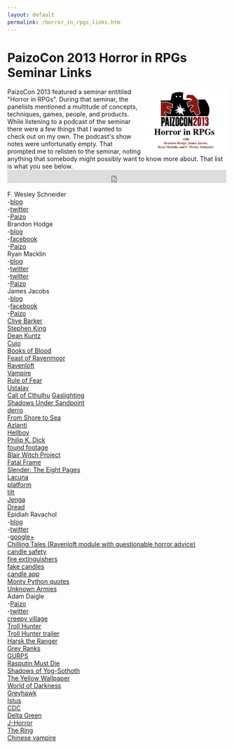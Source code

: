 ```yaml
---
layout: default
permalink: /horror_in_rpgs_links.htm
---
```


PaizoCon 2013 Horror in RPGs Seminar Links
==========================================

<img src="img/horror_in_rpgs-paizocon_2013.jpg" style="float:right" width="199" height="150" />
PaizoCon 2013 featured a seminar entitiled "Horror in RPGs". During that seminar, the panelists mentioned a multitude of concepts, techniques, games, people, and products. While listening to a podcast of the seminar there were a few things that I wanted to check out on my own. The podcast's show notes were unfortunatly empty. That prompted me to relisten to the seminar, noting anything that somebody might possibly want to know more about. That list is what you see below.

<iframe src="https://archive.org/embed/know_direction_podcast_archive-20140220/paizocon2013special014-horror.mp3" width="500" height="30" frameborder="0" webkitallowfullscreen="true" mozallowfullscreen="true" allowfullscreen></iframe>

F. Wesley Schneider  
-[blog](http://www.wesschneider.com/blog/)  
-[twitter](https://twitter.com/FWesSchneider)  
-[Paizo](http://paizo.com/people/FWesleySchneider)  
Brandon Hodge  
-[blog](http://mysteriousplanchette.com/)  
-[facebook](https://www.facebook.com/brandon.hodge?fref=ts)  
-[Paizo](http://paizo.com/people/BrandonHodge73xmh)  
Ryan Macklin  
-[blog](http://ryanmacklin.com/)  
-[twitter](https://twitter.com/RyanMacklin)  
-[twitter](https://twitter.com/NightMacklin)  
-[Paizo](http://paizo.com/people/RyanMacklin/profile)  
James Jacobs  
-[blog](http://bigfootcountryblog.blogspot.com/)  
-[facebook](https://www.facebook.com/james.jacobs.357?fref=ts)  
-[Paizo](http://paizo.com/people/JamesJacobs)  
[Clive Barker](http://en.wikipedia.org/wiki/Clive_Barker)  
[Stephen King](http://en.wikipedia.org/wiki/Stephen_king)  
[Dean Kuntz](http://en.wikipedia.org/wiki/Dean_kuntz)  
[Cujo](http://en.wikipedia.org/wiki/Cujo)  
[Books of Blood](http://en.wikipedia.org/wiki/Books_of_blood)  
[Feast of Ravenmoor](http://paizo.com/products/btpy8mw2)  
[Ravenloft](http://en.wikipedia.org/wiki/Ravenloft)  
[Vampire](http://en.wikipedia.org/wiki/Vampire:_The_Masquerade)  
[Rule of Fear](http://paizo.com/products/btpy8j5u)  
[Ustalav](http://pathfinderwiki.com/wiki/Ustalav)  
[Call of Cthulhu](http://en.wikipedia.org/wiki/Call_of_Cthulhu_(role-playing_game))  
[Gaslighting](http://en.wikipedia.org/wiki/Gaslighting)  
[Shadows Under Sandpoint](http://paizo.com/threads/rzs2jepq)  
[derro](http://pathfinderwiki.com/wiki/Derro)  
[From Shore to Sea](http://paizo.com/products/btpy8evj)  
[Azlanti](http://pathfinderwiki.com/wiki/Azlant)  
[Hellboy](http://en.wikipedia.org/wiki/Hellboy)  
[Philip K. Dick](http://en.wikipedia.org/wiki/Philip_K._Dick)  
[found footage](http://en.wikipedia.org/wiki/Found_footage_(genre))  
[Blair Witch Project](http://en.wikipedia.org/wiki/The_Blair_Witch_Project)  
[Fatal Frame](http://en.wikipedia.org/wiki/Fatal_Frame)  
[Slender: The Eight Pages](http://en.wikipedia.org/wiki/Slender:_The_Eight_Pages)  
[Lacuna](http://www.memento-mori.com/lacuna/)  
[platform](http://improvencyclopedia.org/glossary/Platform.html)  
[tilt](http://improvencyclopedia.org/glossary/Tilts.html)  
[Jenga](http://en.wikipedia.org/wiki/Jenga)  
[Dread](http://www.tiltingatwindmills.net/dread/index.html)  
Epidiah Ravachol  
-[blog](http://dig1000holes.wordpress.com/)  
-[twitter](https://twitter.com/epidiah)  
-[google+](https://plus.google.com/116481777618588720839/posts)  
[Chilling Tales (Ravenloft module with questionable horror advice)](http://www.amazon.com/gp/product/078690142X/ref=as_li_ss_tl?ie=UTF8&camp=1789&creative=390957&creativeASIN=078690142X&linkCode=as2&tag=pathfwiki-20)  
[candle safety](http://www.candles.org/safety_rules.html)  
[fire extinguishers](http://www.amazon.com/s/?_encoding=UTF8&camp=1789&creative=390957&field-keywords=fire%20extinguisher&linkCode=ur2&rh=i%3Aaps%2Ck%3Afire%20extinguisher&sprefix=fire%20ex%2Caps%2C268&tag=pathfwiki-20&url=search-alias%3Daps)  
[fake candles](http://www.amazon.com/s/?_encoding=UTF8&camp=1789&creative=390957&field-keywords=fake%20candles&linkCode=ur2&rh=i%3Aaps%2Ck%3Afake%20candles&sprefix=fake%20can%2Caps%2C201&tag=pathfwiki-20&url=search-alias%3Daps)  
[candle app](https://itunes.apple.com/ca/app/virtual-candle-free/id495099731?mt=8)  
[Monty Python quotes](http://www.kirupa.com/forum/showthread.php?1856-Monty-Python-Quotes!)  
[Unknown Armies](http://en.wikipedia.org/wiki/Unknown_Armies)  
Adam Daigle  
-[Paizo](http://paizo.com/people/AdamDaigle)  
-[twitter](https://twitter.com/Daigle)  
[creepy village](http://goo.gl/UsWgRo)  
[Troll Hunter](http://www.imdb.com/title/tt1740707/)  
[Troll Hunter trailer](http://www.youtube.com/watch?v=r9dgeYkYOZA)  
[Harsk the Ranger](http://pathfinderwiki.com/wiki/Harsk)  
[Grey Ranks](http://www.bullypulpitgames.com/games/grey-ranks/)  
[GURPS](http://www.sjgames.com/gurps/)  
[Rasputin Must Die](http://paizo.com/products/btpy8yv5)  
[Shadows of Yog-Sothoth](http://www.yog-sothoth.com/wiki/index.php/Shadows_of_Yog-Sothoth_(Supplement))  
[The Yellow Wallpaper](http://en.wikisource.org/wiki/The_Yellow_Wall_Paper)  
[World of Darkness](https://en.wikipedia.org/wiki/World_of_Darkness)  
[Greyhawk](http://en.wikipedia.org/wiki/Greyhawk)  
[Istus](http://www.canonfire.com/wiki/index.php?title=Istus "Istus")  
[CDC](http://www.cdc.gov)  
[Delta Green](http://en.wikipedia.org/wiki/Delta_Green)  
[J-Horror](http://en.wikipedia.org/wiki/J_horror)  
[The Ring](http://www.imdb.com/title/tt0298130/)  
[Chinese vampire](https://en.wikipedia.org/wiki/Jiangshi)  
